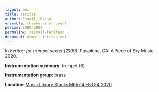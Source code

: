 ```yaml
---
layout: mei
title: Feritas
author: Esmail, Reena
ensemble: chamber-instrument
period: 2000-2009
permalink: /esmail-feritas/
document: esmail_feritas.mei
---
```


In *Feritas: for trumpet sextet (2009).* Pasadena, CA: A Piece of Sky Music, 2020.

**Instrumentation summary**: trumpet (6) 

**Instrumentation group**: brass

**Location**: <a href="https://tufts-primo.hosted.exlibrisgroup.com/permalink/f/bnf7qa/01TUN_ALMA21231378880003851" target="_blank">Music Library Stacks M657.4.E86 F4 2020</a>
